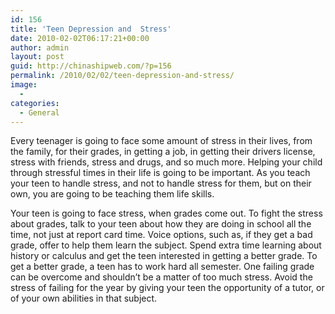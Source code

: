 ```yaml
---
id: 156
title: 'Teen Depression and  Stress'
date: 2010-02-02T06:17:21+00:00
author: admin
layout: post
guid: http://chinashipweb.com/?p=156
permalink: /2010/02/02/teen-depression-and-stress/
image:
  - 
categories:
  - General
---
```

Every teenager is going to face some amount of stress in their lives, from the family, for their grades, in getting a job, in getting their drivers license, stress with friends, stress and drugs, and so much more. Helping your child through stressful times in their life is going to be important. As you teach your teen to handle stress, and not to handle stress for them, but on their own, you are going to be teaching them life skills. 

Your teen is going to face stress, when grades come out. To fight the stress about grades, talk to your teen about how they are doing in school all the time, not just at report card time. Voice options, such as, if they get a bad grade, offer to help them learn the subject. Spend extra time learning about history or calculus and get the teen interested in getting a better grade. To get a better grade, a teen has to work hard all semester. One failing grade can be overcome and shouldn’t be a matter of too much stress. Avoid the stress of failing for the year by giving your teen the opportunity of a tutor, or of your own abilities in that subject.